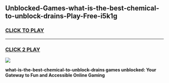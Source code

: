 
## Unblocked-Games-what-is-the-best-chemical-to-unblock-drains-Play-Free-i5k1g
<h3>
<a href="https://premium76.site?title=what-is-the-best-chemical-to-unblock-drains&ref=12A">CLICK TO PLAY</a></h3>
<hr>

<h3>
<a href="https://premium76.site?title=what-is-the-best-chemical-to-unblock-drains&ref=12A">CLICK 2 PLAY</a>
  
</h3>

<a href="https://premium76.site?title=what-is-the-best-chemical-to-unblock-drains&ref=12A"><img src="https://clearcache.store/games.png"></a>


**what-is-the-best-chemical-to-unblock-drains games unblocked: Your Gateway to Fun and Accessible Online Gaming**
